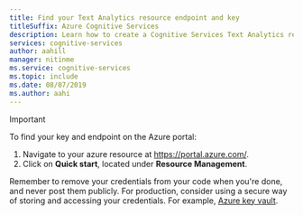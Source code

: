 ```yaml
---
title: Find your Text Analytics resource endpoint and key
titleSuffix: Azure Cognitive Services
description: Learn how to create a Cognitive Services Text Analytics resource.
services: cognitive-services
author: aahill
manager: nitinme
ms.service: cognitive-services
ms.topic: include 
ms.date: 08/07/2019
ms.author: aahi
---
```

> [!IMPORTANT]
> To find your key and endpoint on the Azure portal:
> 1. Navigate to your azure resource at https://portal.azure.com/.
> 2. Click on **Quick start**, located under **Resource Management**.
>
> Remember to remove your credentials from your code when you're done, and never post them publicly. For production, consider using a secure way of storing and accessing your credentials. For example, [Azure key vault](https://docs.microsoft.com/azure/key-vault/key-vault-overview).
